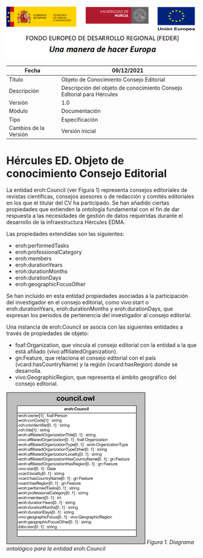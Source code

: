 ![](../../Docs/media/CabeceraDocumentosMD.png)

| Fecha         | 09/12/2021                                                   |
| ------------- | ------------------------------------------------------------ |
|Título|Objeto de Conocimiento Consejo Editorial| 
|Descripción|Descripción del objeto de conocimiento Consejo Editorial para Hércules|
|Versión|1.0|
|Módulo|Documentación|
|Tipo|Especificación|
|Cambios de la Versión|Versión inicial|

# Hércules ED. Objeto de conocimiento Consejo Editorial

La entidad eroh:Council (ver Figura 1) representa consejos editoriales de revistas científicas, consejos asesores o de redacción y comités editoriales en los que el titular del CV ha participado.
Se han añadido ciertas propiedades que extienden la ontología fundamental con el fin de dar respuesta a las necesidades de gestión de datos requeridas durante el desarrollo de la infraestructura Hércules EDMA.

Las propiedades extendidas son las siguientes:

- eroh:performedTasks
- eroh:professionalCategory
- eroh:members
- eroh:durationYears
- eroh:durationMonths
- eroh:durationDays
- eroh:geographicFocusOther

Se han incluido en esta entidad propiedades asociadas a la participación del investigador en el consejo editorial, como vivo:start o eroh:durationYears, eroh:durationMonths y eroh:durationDays, que expresan los periodos de pertenencia del investigador al consejo editorial. 

Una instancia de eroh:Council se asocia con las siguientes entidades a través de propiedades de objeto:

- foaf:Organization, que vincula el consejo editorial con la entidad a la que está afiliado (vivo:affiliatedOrganization).
- gn:Feature, que relaciona el consejo editorial con el país (vcard:hasCountryName) y la región (vcard:hasRegion) donde se desarrolla.
- vivo:GeographicRegion, que representa el ámbito geográfico del consejo editorial.


![](../../Docs/media/ObjetosDeConocimiento/Council.png)
*Figura 1. Diagrama ontológico para la entidad eroh:Council*
